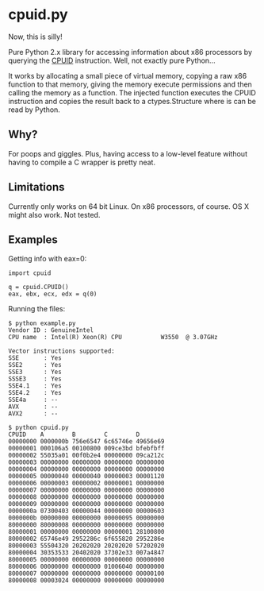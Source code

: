 cpuid.py
========

Now, this is silly!

Pure Python 2.x library for accessing information about x86 processors
by querying the [CPUID](http://en.wikipedia.org/wiki/CPUID)
instruction. Well, not exactly pure Python...

It works by allocating a small piece of virtual memory, copying
a raw x86 function to that memory, giving the memory execute
permissions and then calling the memory as a function. The injected
function executes the CPUID instruction and copies the result back
to a ctypes.Structure where is can be read by Python.


Why?
----
For poops and giggles. Plus, having access to a low-level feature
without having to compile a C wrapper is pretty neat.


Limitations
-----------
Currently only works on 64 bit Linux. On x86 processors, of course.
OS X might also work. Not tested.


Examples
--------
Getting info with eax=0:

    import cpuid

    q = cpuid.CPUID()
    eax, ebx, ecx, edx = q(0)

Running the files:

    $ python example.py 
    Vendor ID : GenuineIntel
    CPU name  : Intel(R) Xeon(R) CPU           W3550  @ 3.07GHz
    
    Vector instructions supported:
    SSE       : Yes
    SSE2      : Yes
    SSE3      : Yes
    SSSE3     : Yes
    SSE4.1    : Yes
    SSE4.2    : Yes
    SSE4a     : --
    AVX       : --
    AVX2      : --
    
    $ python cpuid.py
    CPUID    A        B        C        D       
    00000000 0000000b 756e6547 6c65746e 49656e69 
    00000001 000106a5 00100800 009ce3bd bfebfbff 
    00000002 55035a01 00f0b2e4 00000000 09ca212c 
    00000003 00000000 00000000 00000000 00000000 
    00000004 00000000 00000000 00000000 00000000 
    00000005 00000040 00000040 00000003 00001120 
    00000006 00000003 00000002 00000001 00000000 
    00000007 00000000 00000000 00000000 00000000 
    00000008 00000000 00000000 00000000 00000000 
    00000009 00000000 00000000 00000000 00000000 
    0000000a 07300403 00000044 00000000 00000603 
    0000000b 00000000 00000000 00000095 00000000 
    80000000 80000008 00000000 00000000 00000000 
    80000001 00000000 00000000 00000001 28100800 
    80000002 65746e49 2952286c 6f655820 2952286e 
    80000003 55504320 20202020 20202020 57202020 
    80000004 30353533 20402020 37302e33 007a4847 
    80000005 00000000 00000000 00000000 00000000 
    80000006 00000000 00000000 01006040 00000000 
    80000007 00000000 00000000 00000000 00000100 
    80000008 00003024 00000000 00000000 00000000 

